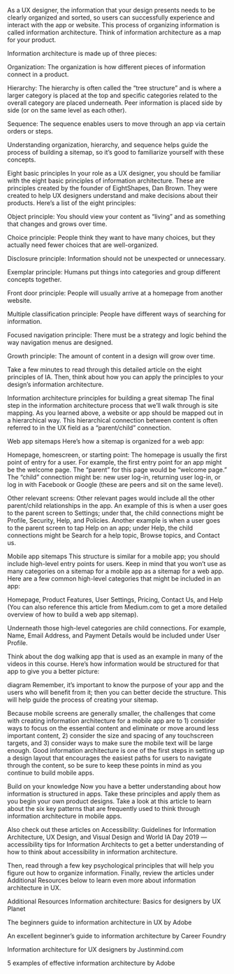 As a UX designer, the information that your design presents needs to be clearly organized and sorted, so users can successfully experience and interact with the app or website. This process of organizing information is called information architecture. Think of information architecture as a map for your product. 

Information architecture is made up of three pieces:

Organization: The organization is how different pieces of information connect in a product.

Hierarchy: The hierarchy is often called the “tree structure” and is where a larger category is placed at the top and specific categories related to the overall category are placed underneath. Peer information is placed side by side (or on the same level as each other).

Sequence: The sequence enables users to move through an app via certain orders or steps.

Understanding organization, hierarchy, and sequence helps guide the process of building a sitemap, so it’s good to familiarize yourself with these concepts.

Eight basic principles
In your role as a UX designer, you should be familiar with the eight basic principles of information architecture. These are principles created by the founder of EightShapes, Dan Brown. They were created to help UX designers understand and make decisions about their products. Here’s a list of the eight principles:

Object principle: You should view your content as “living” and as something that changes and grows over time.

Choice principle: People think they want to have many choices, but they actually need fewer choices that are well-organized.

Disclosure principle: Information should not be unexpected or unnecessary.

Exemplar principle: Humans put things into categories and group different concepts together.

Front door principle: People will usually arrive at a homepage from another website.

Multiple classification principle: People have different ways of searching for information.

Focused navigation principle: There must be a strategy and logic behind the way navigation menus are designed.

Growth principle: The amount of content in a design will grow over time.

Take a few minutes to read through this detailed article on the eight principles of IA. Then, think about how you can apply the principles to your design’s information architecture.

Information architecture principles for building a great sitemap
The final step in the information architecture process that we’ll walk through is site mapping. As you learned above, a website or app should be mapped out in a hierarchical way. This hierarchical connection between content is often referred to in the UX field as a “parent/child” connection. 

Web app sitemaps
Here’s how a sitemap is organized for a web app:

Homepage, homescreen, or starting point: The homepage is usually the first point of entry for a user. For example, the first entry point for an app might be the welcome page. The “parent” for this page would be “welcome page.” The “child” connection might be: new user log-in, returning user log-in, or log in with Facebook or Google (these are peers and sit on the same level).

Other relevant screens: Other relevant pages would include all the other parent/child relationships in the app. An example of this is when a user goes to the parent screen to Settings; under that, the child connections might be Profile, Security, Help, and Policies. Another example is when a user goes to the parent screen to tap Help on an app; under Help, the child connections might be Search for a help topic, Browse topics, and Contact us. 

Mobile app sitemaps
This structure is similar for a mobile app; you should include high-level entry points for users. Keep in mind that you won’t use as many categories on a sitemap for a mobile app as a sitemap for a web app. Here are a few common high-level categories that might be included in an app:

Homepage, Product Features, User Settings, Pricing, Contact Us, and Help (You can also reference this article from Medium.com to get a more detailed overview of how to build a web app sitemap).

Underneath those high-level categories are child connections. For example, Name, Email Address, and Payment Details would be included under User Profile. 

Think about the dog walking app that is used as an example in many of the videos in this course. Here’s how information would be structured for that app to give you a better picture:

diagram
Remember, it’s important to know the purpose of your app and the users who will benefit from it; then you can better decide the structure. This will help guide the process of creating your sitemap.

Because mobile screens are generally smaller, the challenges that come with creating information architecture for a mobile app are to 1) consider ways to focus on the essential content and eliminate or move around less important content, 2) consider the size and spacing of any touchscreen targets, and 3) consider ways to make sure the mobile text will be large enough. Good information architecture is one of the first steps in setting up a design layout that encourages the easiest paths for users to navigate through the content, so be sure to keep these points in mind as you continue to build mobile apps.

Build on your knowledge
Now you have a better understanding about how information is structured in apps. Take these principles and apply them as you begin your own product designs. Take a look at this article to learn about the six key patterns that are frequently used to think through information architecture in mobile apps. 

Also check out these articles on Accessibility: Guidelines for Information Architecture, UX Design, and Visual Design and World IA Day 2019 — accessibility tips for Information Architects to get a better understanding of how to think about accessibility in information architecture. 

Then, read through a few key psychological principles that will help you figure out how to organize information. Finally, review the articles under Additional Resources below to learn even more about information architecture in UX.

Additional Resources
Information architecture: Basics for designers by UX Planet

The beginners guide to information architecture in UX by Adobe

An excellent beginner’s guide to information architecture by Career Foundry

Information architecture for UX designers by Justinmind.com

5 examples of effective information architecture by Adobe

